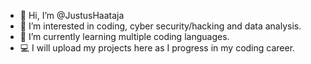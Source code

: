 - 👋 Hi, I’m @JustusHaataja
- 👀 I’m interested in coding, cyber security/hacking and data analysis.
- 🌱 I’m currently learning multiple coding languages.
- 💻 I will upload my projects here as I progress in my coding career.
